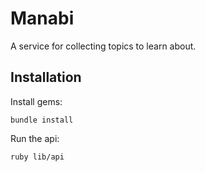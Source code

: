 # Manabi
A service for collecting topics to learn about.

## Installation

Install gems:
```shell
bundle install
```

Run the api:
```
ruby lib/api
```
